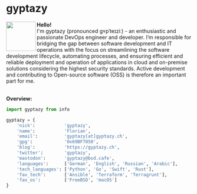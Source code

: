 # gyptazy
<a rel="me" href="https://mastodon.bsd.cafe/@gyptazy"><img align="left" width="80" height="80" src="https://gyptazy.ch/wp-content/uploads/2022/03/4150400.png"></a><b>Hello!</b><br>
I'm gyptazy (pronounced ɡʏpˈ​​t​eɪzi​ː​) - an enthusiastic and passionate DevOps engineer and developer. I’m responsible for bridging the gap between software development and IT operations with the focus on streamlining the software development lifecycle, automating processes, and ensuring efficient and reliable deployment and operation of applications in cloud and on-premise solutions considering the highest security standards. Active development and contributing to Open-source software (OSS) is therefore an important part for me.<br><br>

**Overview:**
```Python
import gyptazy from info

gyptazy = {
    'nick':           'gyptazy',
    'name':           'Florian',
    'email':          'gyptazy[at]gyptazy.ch',
    'gpg':            '0x69BF7050',
    'blog':           'https://gyptazy.ch',
    'twitter':        'gyptazy',
    'mastodon':       'gyptazy@bsd.cafe',
    'languages':      ['German', 'English', 'Russian', 'Arabic'],
    'tech_languages': ['Python', 'Go', 'Swift', 'Rust'],
    'fav_tech':       ['Ansible', 'Terraform', 'Terragrunt'],
    'fav_os':         ['FreeBSD', 'macOS']
}
```